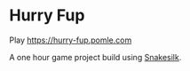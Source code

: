 # Hurry Fup

Play https://hurry-fup.pomle.com

A one hour game project build using [Snakesilk](https://github.com/snakesilk/snakesilk-engine).

